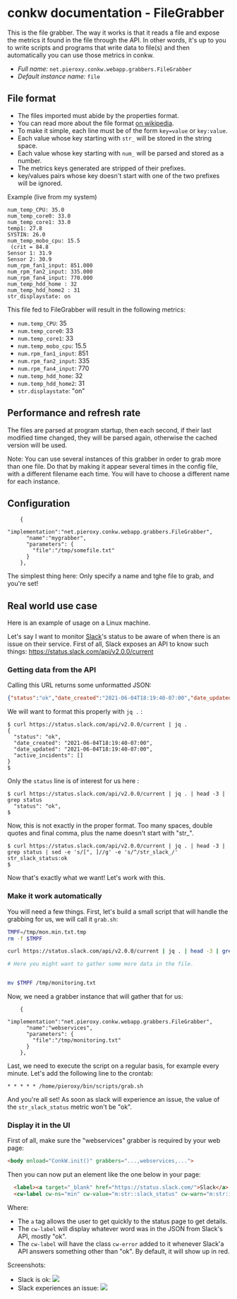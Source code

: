 # conkw documentation - FileGrabber

This is the file grabber. The way it works is that it reads a file and expose the metrics it found in the file through the API. In other words, it's up to you to write scripts and programs that write data to file(s) and then automatically you can use those metrics in conkw.

* *Full name:* `net.pieroxy.conkw.webapp.grabbers.FileGrabber`
* *Default instance name:* `file`

## File format

* The files imported must abide by the properties format.
* You can read more about the file format [on wikipedia](https://en.wikipedia.org/wiki/.properties).
* To make it simple, each line must be of the form `key=value` or `key:value`.
* Each value whose key starting with `str_` will be stored in the string space.
* Each value whose key starting with `num_` will be parsed and stored as a number.
* The metrics keys generated are stripped of their prefixes.
* key/values pairs whose key doesn't start with one of the two prefixes will be ignored.


Example (live from my system)
```
num_temp_CPU: 35.0
num_temp_core0: 33.0
num_temp_core1: 33.0
temp1: 27.8
SYSTIN: 26.0
num_temp_mobo_cpu: 15.5
 (crit = 84.8
Sensor 1: 31.9
Sensor 2: 30.9
num_rpm_fan1_input: 851.000
num_rpm_fan2_input: 335.000
num_rpm_fan4_input: 770.000
num_temp_hdd_home : 32
num_temp_hdd_home2 : 31
str_displaystate: on
```

This file fed to FileGrabber will result in the following metrics:

* `num.temp_CPU`: 35
* `num.temp_core0`: 33
* `num.temp_core1`: 33
* `num.temp_mobo_cpu`: 15.5
* `num.rpm_fan1_input`: 851
* `num.rpm_fan2_input`: 335
* `num.rpm_fan4_input`: 770
* `num.temp_hdd_home`: 32
* `num.temp_hdd_home2`: 31
* `str.displaystate`: "on"

## Performance and refresh rate
The files are parsed at program startup, then each second, if their last modified time changed, they will be parsed again, otherwise the cached version will be used.

Note: You can use several instances of this grabber in order to grab more than one file. Do that by making it appear several times in the config file, with a different filename each time. You will have to choose a different name for each instance.

## Configuration

```jsonc
    {
      "implementation":"net.pieroxy.conkw.webapp.grabbers.FileGrabber",
      "name":"mygrabber",
      "parameters": {
        "file":"/tmp/somefile.txt"
      }
    },
```

The simplest thing here: Only specify a name and tghe file to grab, and you're set!

## Real world use case

Here is an example of usage on a Linux machine.

Let's say I want to monitor [Slack](http://slack.com)'s status to be aware of when there is an issue on their service. First of all, Slack exposes an API to know such things: https://status.slack.com/api/v2.0.0/current


### Getting data from the API

Calling this URL returns some unformatted JSON:

```json
{"status":"ok","date_created":"2021-06-04T18:19:40-07:00","date_updated":"2021-06-04T18:19:40-07:00","active_incidents":[]}
```

We will want to format this properly with `jq .` :
```
$ curl https://status.slack.com/api/v2.0.0/current | jq .
{
  "status": "ok",
  "date_created": "2021-06-04T18:19:40-07:00",
  "date_updated": "2021-06-04T18:19:40-07:00",
  "active_incidents": []
}
$
```

Only the `status` line is of interest for us here :

```
$ curl https://status.slack.com/api/v2.0.0/current | jq . | head -3 | grep status 
  "status": "ok",
$
```

Now, this is not exactly in the proper format. Too many spaces, double quotes and final comma, plus the name doesn't start with "str_". 

```
$ curl https://status.slack.com/api/v2.0.0/current | jq . | head -3 | grep status | sed -e 's/[", ]//g' -e 's/^/str_slack_/'
str_slack_status:ok
$
```

Now that's exactly what we want! Let's work with this. 

### Make it work automatically

You will need a few things. First, let's build a small script that will handle the grabbing for us, we will call it `grab.sh`:

```bash
TMPF=/tmp/mon.min.txt.tmp
rm -f $TMPF

curl https://status.slack.com/api/v2.0.0/current | jq . | head -3 | grep status | sed -e 's/[", ]//g' -e 's/^/str_slack_/' >> $TMPF

# Here you might want to gather some more data in the file.


mv $TMPF /tmp/monitoring.txt
```

Now, we need a grabber instance that will gather that for us:

```jsonc
    {
      "implementation":"net.pieroxy.conkw.webapp.grabbers.FileGrabber",
      "name":"webservices",
      "parameters": {
        "file":"/tmp/monitoring.txt"
      }
    },
```

Last, we need to execute the script on a regular basis, for example every minute. Let's add the following line to the crontab:

```cron
* * * * * /home/pieroxy/bin/scripts/grab.sh
```

And you're all set! As soon as slack will experience an issue, the value of the `str_slack_status` metric won't be "ok".

### Display it in the UI

First of all, make sure the "webservices" grabber is required by your web page:

```html
<body onload="ConkW.init()" grabbers="...,webservices,...">
```

Then you can now put an element like the one below in your page:

```html
  <label><a target="_blank" href="https://status.slack.com/">Slack</a> : </label>
  <cw-label cw-ns="min" cw-value="m:str::slack_status" cw-warn="m:str:isnot.ok:slack_status"></cw-label>
```

Where:

* The `a` tag allows the user to get quickly to the status page to get details.
* The `cw-label` will display whatever word was in the JSON from Slack's API, mostly "ok".
* The `cw-label` will have the class `cw-error` added to it whenever Slack'a API answers something other than "ok". By default, it will show up in red.

Screenshots:

* Slack is ok: ![](https://pieroxy.net/conkw/screenshots-doc/slack_ok.png) 
* Slack experiences an issue: ![](https://pieroxy.net/conkw/screenshots-doc/slack_warning.png) 


